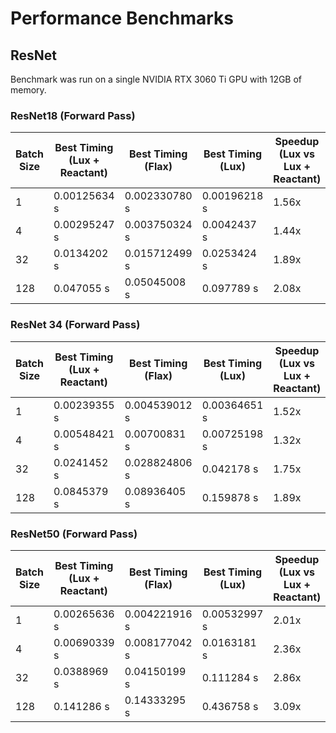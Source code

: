 # Performance Benchmarks

## ResNet

Benchmark was run on a single NVIDIA RTX 3060 Ti GPU with 12GB of memory.

### ResNet18 (Forward Pass)

| Batch Size | Best Timing (Lux + Reactant) | Best Timing (Flax) | Best Timing (Lux) | Speedup (Lux vs Lux + Reactant) | Speedup (Flax vs Lux + Reactant) |
| ---------- | ---------------------------- | ------------------ | ----------------- | ------------------------------- | -------------------------------- |
| 1          | 0.00125634 s                 | 0.002330780 s      | 0.00196218 s      | 1.56x                           | 1.86x                            |
| 4          | 0.00295247 s                 | 0.003750324 s      | 0.0042437 s       | 1.44x                           | 1.27x                            |
| 32         | 0.0134202 s                  | 0.015712499 s      | 0.0253424 s       | 1.89x                           | 1.17x                            |
| 128        | 0.047055 s                   | 0.05045008 s       | 0.097789 s        | 2.08x                           | 1.07x                            |

### ResNet 34 (Forward Pass)

| Batch Size | Best Timing (Lux + Reactant) | Best Timing (Flax) | Best Timing (Lux) | Speedup (Lux vs Lux + Reactant) | Speedup (Flax vs Lux + Reactant) |
| ---------- | ---------------------------- | ------------------ | ----------------- | ------------------------------- | -------------------------------- |
| 1          | 0.00239355 s                 | 0.004539012 s      | 0.00364651 s      | 1.52x                           | 1.90x                            |
| 4          | 0.00548421 s                 | 0.00700831 s       | 0.00725198 s      | 1.32x                           | 1.28x                            |
| 32         | 0.0241452 s                  | 0.028824806 s      | 0.042178 s        | 1.75x                           | 1.19x                            |
| 128        | 0.0845379 s                  | 0.08936405 s       | 0.159878 s        | 1.89x                           | 1.06x                            |

### ResNet50 (Forward Pass)

| Batch Size | Best Timing (Lux + Reactant) | Best Timing (Flax) | Best Timing (Lux) | Speedup (Lux vs Lux + Reactant) | Speedup (Flax vs Lux + Reactant) |
| ---------- | ---------------------------- | ------------------ | ----------------- | ------------------------------- | -------------------------------- |
| 1          | 0.00265636 s                 | 0.004221916 s      | 0.00532997 s      | 2.01x                           | 1.59x                            |
| 4          | 0.00690339 s                 | 0.008177042 s      | 0.0163181 s       | 2.36x                           | 1.18x                            |
| 32         | 0.0388969 s                  | 0.04150199 s       | 0.111284 s        | 2.86x                           | 1.07x                            |
| 128        | 0.141286 s                   | 0.14333295 s       | 0.436758 s        | 3.09x                           | 1.01x                            |
